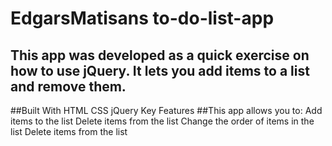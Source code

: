 # EdgarsMatisans to-do-list-app

## This app was developed as a quick exercise on how to use jQuery. It lets you add items to a list and remove them.

##Built With
HTML
CSS
jQuery
Key Features
##This app allows you to:
Add items to the list
Delete items from the list
Change the order of items in the list
Delete items from the list
